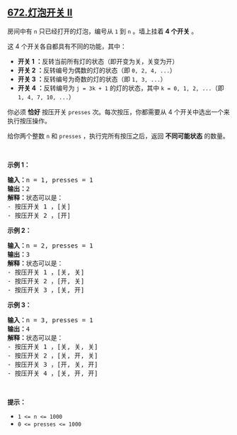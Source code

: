 ## [672.灯泡开关 Ⅱ](https://leetcode.cn/problems/bulb-switcher-ii/)
<p>房间中有 <code>n</code>&nbsp;只已经打开的灯泡，编号从 <code>1</code> 到 <code>n</code> 。墙上挂着 <strong>4 个开关</strong> 。</p>

<p>这 4 个开关各自都具有不同的功能，其中：</p>

<ul>
	<li><strong>开关 1 ：</strong>反转当前所有灯的状态（即开变为关，关变为开）</li>
	<li><strong>开关 2 ：</strong>反转编号为偶数的灯的状态（即 <code>0, 2, 4, ...</code>）</li>
	<li><strong>开关 3 ：</strong>反转编号为奇数的灯的状态（即 <code>1, 3, ...</code>）</li>
	<li><strong>开关 4 ：</strong>反转编号为 <code>j = 3k + 1</code> 的灯的状态，其中 <code>k = 0, 1, 2, ...</code>（即 <code>1, 4, 7, 10, ...</code>）</li>
</ul>

<p>你必须 <strong>恰好</strong> 按压开关 <code>presses</code> 次。每次按压，你都需要从 4 个开关中选出一个来执行按压操作。</p>

<p>给你两个整数 <code>n</code> 和 <code>presses</code> ，执行完所有按压之后，返回 <strong>不同可能状态</strong> 的数量。</p>

<p>&nbsp;</p>

<p><strong>示例 1：</strong></p>

<pre>
<strong>输入：</strong>n = 1, presses = 1
<strong>输出：</strong>2
<strong>解释：</strong>状态可以是：
- 按压开关 1 ，[关]
- 按压开关 2 ，[开]
</pre>

<p><strong>示例 2：</strong></p>

<pre>
<strong>输入：</strong>n = 2, presses = 1
<strong>输出：</strong>3
<strong>解释：</strong>状态可以是：
- 按压开关 1 ，[关, 关]
- 按压开关 2 ，[开, 关]
- 按压开关 3 ，[关, 开]
</pre>

<p><strong>示例 3：</strong></p>

<pre>
<strong>输入：</strong>n = 3, presses = 1
<strong>输出：</strong>4
<strong>解释：</strong>状态可以是：
- 按压开关 1 ，[关, 关, 关]
- 按压开关 2 ，[关, 开, 关]
- 按压开关 3 ，[开, 关, 开]
- 按压开关 4 ，[关, 开, 开]
</pre>

<p>&nbsp;</p>

<p><strong>提示：</strong></p>

<ul>
	<li><code>1 &lt;= n &lt;= 1000</code></li>
	<li><code>0 &lt;= presses &lt;= 1000</code></li>
</ul>
